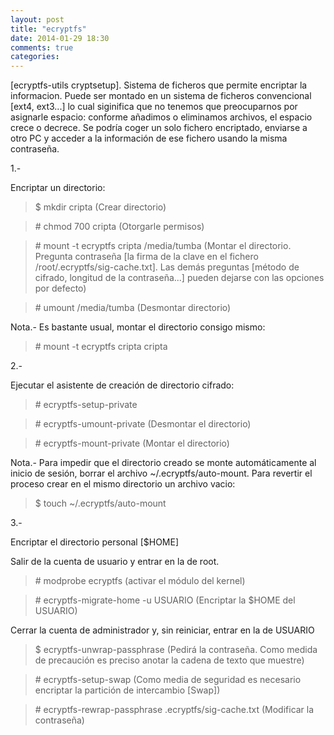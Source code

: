 ```yaml
---
layout: post
title: "ecryptfs"
date: 2014-01-29 18:30
comments: true
categories: 
---
```

[ecryptfs-utils cryptsetup]. Sistema de ficheros que permite encriptar la informacion. Puede ser montado en un sistema de ficheros convencional [ext4, ext3...] lo cual siginifica que no tenemos que preocuparnos por asignarle espacio: conforme añadimos o eliminamos archivos, el espacio crece o decrece. Se podría coger un solo fichero encriptado, enviarse a otro PC y acceder a la información de ese fichero usando la misma contraseña.

1.-

Encriptar un directorio:

>$ mkdir cripta (Crear directorio)

>\# chmod 700 cripta (Otorgarle permisos)

>\# mount -t ecryptfs cripta /media/tumba (Montar el directorio. Pregunta contraseña [la firma de la clave en el fichero /root/.ecryptfs/sig-cache.txt]. Las demás preguntas [método de cifrado, longitud de la contraseña...] pueden dejarse con las opciones por defecto)

>\# umount /media/tumba (Desmontar directorio)

Nota.- Es bastante usual, montar el directorio consigo mismo:

>\# mount -t ecryptfs cripta cripta

2.-

Ejecutar el asistente de creación de directorio cifrado:

>\# ecryptfs-setup-private

>\# ecryptfs-umount-private (Desmontar el directorio)

>\# ecryptfs-mount-private (Montar el directorio)

Nota.- Para impedir que el directorio creado se monte automáticamente al inicio de sesión, borrar el archivo ~/.ecryptfs/auto-mount. Para revertir el proceso crear en el mismo directorio un archivo vacio:

>$ touch ~/.ecryptfs/auto-mount

3.-

Encriptar el directorio personal [$HOME]

Salir de la cuenta de usuario y entrar en la de root.

>\# modprobe ecryptfs (activar el módulo del kernel)

>\# ecryptfs-migrate-home -u USUARIO (Encriptar la $HOME del USUARIO)

Cerrar la cuenta de administrador y, sin reiniciar, entrar en la de USUARIO

>$ ecryptfs-unwrap-passphrase (Pedirá la contraseña. Como medida de precaución es preciso anotar la cadena de texto que muestre)

>\# ecryptfs-setup-swap (Como media de seguridad es necesario encriptar la partición de intercambio [Swap])

>\# ecryptfs-rewrap-passphrase .ecryptfs/sig-cache.txt (Modificar la contraseña)

